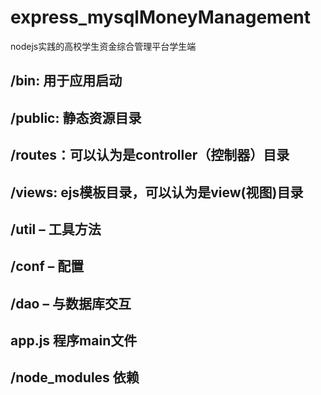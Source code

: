 # express_mysqlMoneyManagement
nodejs实践的高校学生资金综合管理平台学生端


## /bin: 用于应用启动
## /public: 静态资源目录
## /routes：可以认为是controller（控制器）目录
## /views: ejs模板目录，可以认为是view(视图)目录

## /util – 工具方法
## /conf – 配置
## /dao – 与数据库交互

## app.js 程序main文件
## /node_modules 依赖
